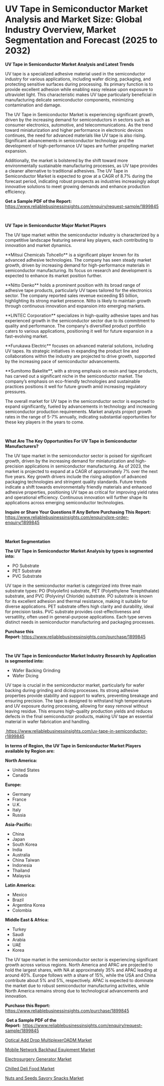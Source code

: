 <p><h1>UV Tape in Semiconductor Market Analysis and Market Size: Global Industry Overview, Market Segmentation and Forecast (2025 to 2032)</h1></p><p><strong>UV Tape in Semiconductor Market Analysis and Latest Trends</strong></p>
<p><p>UV tape is a specialized adhesive material used in the semiconductor industry for various applications, including wafer dicing, packaging, and protecting sensitive surfaces during processing. Its primary function is to provide excellent adhesion while enabling easy release upon exposure to ultraviolet light. This characteristic makes UV tape particularly beneficial in manufacturing delicate semiconductor components, minimizing contamination and damage.</p><p>The UV Tape in Semiconductor Market is experiencing significant growth, driven by the increasing demand for semiconductors in sectors such as consumer electronics, automotive, and telecommunications. As the trend toward miniaturization and higher performance in electronic devices continues, the need for advanced materials like UV tape is also rising. Significant advancements in semiconductor technology and the development of high-performance UV tapes are further propelling market expansion.</p><p>Additionally, the market is bolstered by the shift toward more environmentally sustainable manufacturing processes, as UV tape provides a cleaner alternative to traditional adhesives. The UV Tape in Semiconductor Market is expected to grow at a CAGR of 8.7% during the forecast period, indicating robust prospects as industries increasingly adopt innovative solutions to meet growing demands and enhance production efficiency.</p></p>
<p><strong>Get a Sample PDF of the Report:&nbsp;</strong> <a href="https://www.reliablebusinessinsights.com/enquiry/request-sample/1899845?utm_campaign=2220&utm_medium=2&utm_source=Github&utm_content=ia&utm_term=04022025&utm_id=uv-tape-in-semiconductor">https://www.reliablebusinessinsights.com/enquiry/request-sample/1899845</a></p>
<p>&nbsp;</p>
<p><strong>UV Tape in Semiconductor Major Market Players</strong></p>
<p><p>The UV tape market within the semiconductor industry is characterized by a competitive landscape featuring several key players, each contributing to innovation and market dynamics.</p><p>**Mitsui Chemicals Tohcello** is a significant player known for its advanced adhesive technologies. The company has seen steady market growth, driven by increasing demand for high-performance materials in semiconductor manufacturing. Its focus on research and development is expected to enhance its market position further.</p><p>**Nitto Denko** holds a prominent position with its broad range of adhesive tape products, particularly UV tapes tailored for the electronics sector. The company reported sales revenue exceeding $5 billion, highlighting its strong market presence. Nitto is likely to maintain growth through continuous innovation and expansion into emerging markets.</p><p>**LINTEC Corporation** specializes in high-quality adhesive tapes and has experienced growth in the semiconductor sector due to its commitment to quality and performance. The company's diversified product portfolio caters to various applications, positioning it well for future expansion in a fast-evolving market.</p><p>**Furukawa Electric** focuses on advanced material solutions, including UV tapes. Its strategic initiatives in expanding the product line and collaborations within the industry are projected to drive growth, supported by the increasing pace of semiconductor advancements.</p><p>**Sumitomo Bakelite**, with a strong emphasis on resin and tape products, has carved out a significant niche in the semiconductor market. The company’s emphasis on eco-friendly technologies and sustainable practices positions it well for future growth amid increasing regulatory pressures.</p><p>The overall market for UV tape in the semiconductor sector is expected to expand significantly, fueled by advancements in technology and increasing semiconductor production requirements. Market analysts project growth rates in the range of 5-7% annually, indicating substantial opportunities for these key players in the years to come.</p></p>
<p>&nbsp;</p>
<p><strong>What Are The Key Opportunities For UV Tape in Semiconductor Manufacturers?</strong></p>
<p><p>The UV tape market in the semiconductor sector is poised for significant growth, driven by the increasing demand for miniaturization and high-precision applications in semiconductor manufacturing. As of 2023, the market is projected to expand at a CAGR of approximately 7% over the next five years. Key growth drivers include the rising adoption of advanced packaging technologies and stringent quality standards. Future trends indicate a shift towards environmentally friendly materials and enhanced adhesive properties, positioning UV tape as critical for improving yield rates and operational efficiency. Continuous innovation will further shape its applications across emerging semiconductor technologies.</p></p>
<p><strong>Inquire or Share Your Questions If Any Before Purchasing This Report:</strong> <a href="https://www.reliablebusinessinsights.com/enquiry/pre-order-enquiry/1899845?utm_campaign=2220&utm_medium=2&utm_source=Github&utm_content=ia&utm_term=04022025&utm_id=uv-tape-in-semiconductor">https://www.reliablebusinessinsights.com/enquiry/pre-order-enquiry/1899845</a></p>
<p>&nbsp;</p>
<p><strong>Market Segmentation</strong></p>
<p><strong>The UV Tape in Semiconductor Market Analysis by types is segmented into:</strong></p>
<p><ul><li>PO Substrate</li><li>PET Substrate</li><li>PVC Substrate</li></ul></p>
<p><p>UV tape in the semiconductor market is categorized into three main substrate types: PO (Polyolefin) substrate, PET (Polyethylene Terephthalate) substrate, and PVC (Polyvinyl Chloride) substrate. PO substrate is known for its excellent adhesion and thermal resistance, making it suitable for diverse applications. PET substrate offers high clarity and durability, ideal for precision tasks. PVC substrate provides cost-effectiveness and versatility, often used in general-purpose applications. Each type serves distinct needs in semiconductor manufacturing and packaging processes.</p></p>
<p><strong>Purchase this Report:&nbsp;</strong><a href="https://www.reliablebusinessinsights.com/purchase/1899845?utm_campaign=2220&utm_medium=2&utm_source=Github&utm_content=ia&utm_term=04022025&utm_id=uv-tape-in-semiconductor">https://www.reliablebusinessinsights.com/purchase/1899845</a></p>
<p>&nbsp;</p>
<p><strong>The UV Tape in Semiconductor Market Industry Research by Application is segmented into:</strong></p>
<p><ul><li>Wafer Backing Grinding</li><li>Wafer Dicing</li></ul></p>
<p><p>UV tape is crucial in the semiconductor market, particularly for wafer backing during grinding and dicing processes. Its strong adhesive properties provide stability and support to wafers, preventing breakage and ensuring precision. The tape is designed to withstand high temperatures and UV exposure during processing, allowing for easy removal without leaving residue. This ensures high-quality production yields and reduces defects in the final semiconductor products, making UV tape an essential material in wafer fabrication and handling.</p></p>
<p><a href="https://www.reliablebusinessinsights.com/uv-tape-in-semiconductor-r1899845?utm_campaign=2220&utm_medium=2&utm_source=Github&utm_content=ia&utm_term=04022025&utm_id=uv-tape-in-semiconductor">&nbsp;https://www.reliablebusinessinsights.com/uv-tape-in-semiconductor-r1899845</a></p>
<p><strong>In terms of Region, the UV Tape in Semiconductor Market Players available by Region are:</strong></p>
<p>
    <p> <strong> North America: </strong>
        <ul>
            <li>United States</li>
            <li>Canada</li>
        </ul>
        </p> 
    <p> <strong> Europe: </strong>
        <ul>
            <li>Germany</li>
            <li>France</li>
            <li>U.K.</li>
            <li>Italy</li>
            <li>Russia</li>
        </ul>
        </p> 
    <p> <strong> Asia-Pacific: </strong>
        <ul>
            <li>China</li>
            <li>Japan</li>
            <li>South Korea</li>
            <li>India</li>
            <li>Australia</li>
            <li>China Taiwan</li>
            <li>Indonesia</li>
            <li>Thailand</li>
            <li>Malaysia</li>
        </ul>
        </p> 
    <p> <strong> Latin America: </strong>
        <ul>
            <li>Mexico</li>
            <li>Brazil</li>
            <li>Argentina Korea</li>
            <li>Colombia</li>
        </ul>
        </p> 
    <p> <strong> Middle East & Africa: </strong>
        <ul>
            <li>Turkey</li>
            <li>Saudi</li>
            <li>Arabia</li>
            <li>UAE</li>
            <li>Korea</li>
        </ul>
    </p>
    </p>
<p><p>The UV tape market in the semiconductor sector is experiencing significant growth across various regions. North America and APAC are projected to hold the largest shares, with NA at approximately 35% and APAC leading at around 40%. Europe follows with a share of 15%, while the USA and China contribute about 5% and 5%, respectively. APAC is expected to dominate the market due to robust semiconductor manufacturing activities, while North America remains strong due to technological advancements and innovation.</p></p>
<p><strong>Purchase this Report: </strong><a href="https://www.reliablebusinessinsights.com/purchase/1899845?utm_campaign=2220&utm_medium=2&utm_source=Github&utm_content=ia&utm_term=04022025&utm_id=uv-tape-in-semiconductor">https://www.reliablebusinessinsights.com/purchase/1899845</a></p>
<p>&nbsp;<strong>Get a Sample PDF of the Report:&nbsp;&nbsp;</strong><a href="https://www.reliablebusinessinsights.com/enquiry/request-sample/1899845?utm_campaign=2220&utm_medium=2&utm_source=Github&utm_content=ia&utm_term=04022025&utm_id=uv-tape-in-semiconductor">https://www.reliablebusinessinsights.com/enquiry/request-sample/1899845</a></p>
<p><strong></strong></p>
<p><p><a href="https://www.linkedin.com/pulse/study-onthe-value-market-segmentation-share-analysis-bhvnf?utm_campaign=2220&utm_medium=2&utm_source=Github&utm_content=ia&utm_term=04022025&utm_id=uv-tape-in-semiconductor">Optical Add Drop MultiplexerOADM Market</a></p><p><a href="https://www.linkedin.com/pulse/mobile-network-backhaul-equipment-market-expansion-comprehensive-ytkyf?utm_campaign=2220&utm_medium=2&utm_source=Github&utm_content=ia&utm_term=04022025&utm_id=uv-tape-in-semiconductor">Mobile Network Backhaul Equipment Market</a></p><p><a href="https://www.linkedin.com/pulse/electrosurgery-generator-market-valuation-forecast-2025-2032-yamqc?utm_campaign=2220&utm_medium=2&utm_source=Github&utm_content=ia&utm_term=04022025&utm_id=uv-tape-in-semiconductor">Electrosurgery Generator Market</a></p><p><a href="https://www.linkedin.com/pulse/chilled-deli-food-market-growth-analysis-regions-manufacturers-zgd0f?utm_campaign=2220&utm_medium=2&utm_source=Github&utm_content=ia&utm_term=04022025&utm_id=uv-tape-in-semiconductor">Chilled Deli Food Market</a></p><p><a href="https://www.linkedin.com/pulse/nuts-seeds-savory-snacks-market-overview-industry-growth-0pzvf?utm_campaign=2220&utm_medium=2&utm_source=Github&utm_content=ia&utm_term=04022025&utm_id=uv-tape-in-semiconductor">Nuts and Seeds Savory Snacks Market</a></p></p>